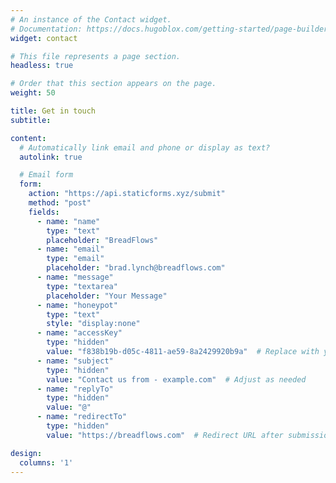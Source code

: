 ```yaml
---
# An instance of the Contact widget.
# Documentation: https://docs.hugoblox.com/getting-started/page-builder/
widget: contact

# This file represents a page section.
headless: true

# Order that this section appears on the page.
weight: 50

title: Get in touch
subtitle:

content:
  # Automatically link email and phone or display as text?
  autolink: true

  # Email form
  form:
    action: "https://api.staticforms.xyz/submit"
    method: "post"
    fields:
      - name: "name"
        type: "text"
        placeholder: "BreadFlows"
      - name: "email"
        type: "email"
        placeholder: "brad.lynch@breadflows.com"
      - name: "message"
        type: "textarea"
        placeholder: "Your Message"
      - name: "honeypot"
        type: "text"
        style: "display:none"
      - name: "accessKey"
        type: "hidden"
        value: "f838b19b-d05c-4811-ae59-8a2429920b9a"  # Replace with your actual access key
      - name: "subject"
        type: "hidden"
        value: "Contact us from - example.com"  # Adjust as needed
      - name: "replyTo"
        type: "hidden"
        value: "@"
      - name: "redirectTo"
        type: "hidden"
        value: "https://breadflows.com"  # Redirect URL after submission

design:
  columns: '1'
---
```

